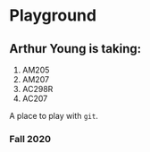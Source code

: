 # Playground
## Arthur Young is taking:
1. AM205
2. AM207
3. AC298R
4. AC207

A place to play with `git`.

### Fall 2020
